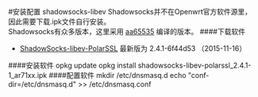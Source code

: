 #安装配置 shadowsocks-libev
Shadowsocks并不在Openwrt官方软件源里，因此需要下载.ipk文件自行安装。<br>
Shadowsocks有众多版本，这里采用 [aa65535](http://sourceforge.net/u/aa65535/profile/) 编译的版本。
####下载软件
- [ShadowSocks-libev-PolarSSL](http://sourceforge.net/projects/openwrt-dist/files/shadowsocks-libev/) 最新版为 2.4.1-6f44d53 （2015-11-16）

####安装软件
	opkg update
	opkg install shadowsocks-libev-polarssl_2.4.1-1_ar71xx.ipk
####配置软件
  	mkdir /etc/dnsmasq.d
  	echo "conf-dir=/etc/dnsmasq.d" >> /etc/dnsmasq.conf

